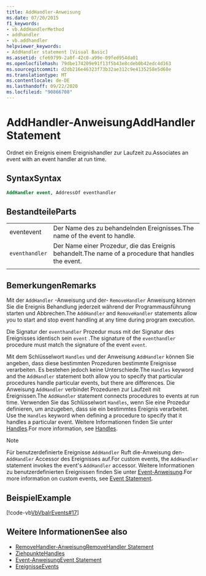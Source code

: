 ```yaml
---
title: AddHandler-Anweisung
ms.date: 07/20/2015
f1_keywords:
- vb.AddHandlerMethod
- addhandler
- vb.addhandler
helpviewer_keywords:
- AddHandler statement [Visual Basic]
ms.assetid: cfe69799-2a0f-42c0-a99e-09fed954da01
ms.openlocfilehash: 79dbe174209e91f13f5b43e8cdeb0b42edc4d163
ms.sourcegitcommit: d2db216e46323f73b32ae312c9e4135258e5d68e
ms.translationtype: MT
ms.contentlocale: de-DE
ms.lasthandoff: 09/22/2020
ms.locfileid: "90866708"
---
```

# <a name="addhandler-statement"></a><span data-ttu-id="687f2-102">AddHandler-Anweisung</span><span class="sxs-lookup"><span data-stu-id="687f2-102">AddHandler Statement</span></span>

<span data-ttu-id="687f2-103">Ordnet ein Ereignis einem Ereignishandler zur Laufzeit zu.</span><span class="sxs-lookup"><span data-stu-id="687f2-103">Associates an event with an event handler at run time.</span></span>  
  
## <a name="syntax"></a><span data-ttu-id="687f2-104">Syntax</span><span class="sxs-lookup"><span data-stu-id="687f2-104">Syntax</span></span>  
  
```vb  
AddHandler event, AddressOf eventhandler  
```  
  
## <a name="parts"></a><span data-ttu-id="687f2-105">Bestandteile</span><span class="sxs-lookup"><span data-stu-id="687f2-105">Parts</span></span>  

|||
|---|---|
|<span data-ttu-id="687f2-106">event</span><span class="sxs-lookup"><span data-stu-id="687f2-106">event</span></span>|<span data-ttu-id="687f2-107">Der Name des zu behandelnden Ereignisses.</span><span class="sxs-lookup"><span data-stu-id="687f2-107">The name of the event to handle.</span></span>|  
|`eventhandler`|<span data-ttu-id="687f2-108">Der Name einer Prozedur, die das Ereignis behandelt.</span><span class="sxs-lookup"><span data-stu-id="687f2-108">The name of a procedure that handles the event.</span></span>|
|||
  
## <a name="remarks"></a><span data-ttu-id="687f2-109">Bemerkungen</span><span class="sxs-lookup"><span data-stu-id="687f2-109">Remarks</span></span>  

 <span data-ttu-id="687f2-110">Mit der `AddHandler` -Anweisung und der- `RemoveHandler` Anweisung können Sie die Ereignis Behandlung jederzeit während der Programmausführung starten und Abbrechen.</span><span class="sxs-lookup"><span data-stu-id="687f2-110">The `AddHandler` and `RemoveHandler` statements allow you to start and stop event handling at any time during program execution.</span></span>  
  
 <span data-ttu-id="687f2-111">Die Signatur der `eventhandler` Prozedur muss mit der Signatur des Ereignisses identisch sein `event` .</span><span class="sxs-lookup"><span data-stu-id="687f2-111">The signature of the `eventhandler` procedure must match the signature of the event `event`.</span></span>  
  
 <span data-ttu-id="687f2-112">Mit dem Schlüsselwort `Handles` und der Anweisung `AddHandler` können Sie angeben, dass diese bestimmten Prozeduren bestimmte Ereignisse verarbeiten. Es bestehen jedoch keine Unterschiede.</span><span class="sxs-lookup"><span data-stu-id="687f2-112">The `Handles` keyword and the `AddHandler` statement both allow you to specify that particular procedures handle particular events, but there are differences.</span></span> <span data-ttu-id="687f2-113">Die Anweisung `AddHandler` verbindet Prozeduren zur Laufzeit mit Ereignissen.</span><span class="sxs-lookup"><span data-stu-id="687f2-113">The `AddHandler` statement connects procedures to events at run time.</span></span> <span data-ttu-id="687f2-114">Verwenden Sie das Schlüsselwort `Handles`, wenn Sie eine Prozedur definieren, um anzugeben, dass sie ein bestimmtes Ereignis verarbeitet. </span><span class="sxs-lookup"><span data-stu-id="687f2-114">Use the `Handles` keyword when defining a procedure to specify that it handles a particular event.</span></span> <span data-ttu-id="687f2-115">Weitere Informationen finden Sie unter [Handles](handles-clause.md).</span><span class="sxs-lookup"><span data-stu-id="687f2-115">For more information, see [Handles](handles-clause.md).</span></span>  
  
> [!NOTE]
> <span data-ttu-id="687f2-116">Für benutzerdefinierte Ereignisse `AddHandler` Ruft die-Anweisung den- `AddHandler` Accessor des Ereignisses auf.</span><span class="sxs-lookup"><span data-stu-id="687f2-116">For custom events, the `AddHandler` statement invokes the event's `AddHandler` accessor.</span></span> <span data-ttu-id="687f2-117">Weitere Informationen zu benutzerdefinierten Ereignissen finden Sie unter [Event-Anweisung](event-statement.md).</span><span class="sxs-lookup"><span data-stu-id="687f2-117">For more information on custom events, see [Event Statement](event-statement.md).</span></span>  
  
## <a name="example"></a><span data-ttu-id="687f2-118">Beispiel</span><span class="sxs-lookup"><span data-stu-id="687f2-118">Example</span></span>  

 [!code-vb[VbVbalrEvents#17](~/samples/snippets/visualbasic/VS_Snippets_VBCSharp/VbVbalrEvents/VB/Class1.vb#17)]  
  
## <a name="see-also"></a><span data-ttu-id="687f2-119">Weitere Informationen</span><span class="sxs-lookup"><span data-stu-id="687f2-119">See also</span></span>

- [<span data-ttu-id="687f2-120">RemoveHandler-Anweisung</span><span class="sxs-lookup"><span data-stu-id="687f2-120">RemoveHandler Statement</span></span>](removehandler-statement.md)
- [<span data-ttu-id="687f2-121">Ziehpunkte</span><span class="sxs-lookup"><span data-stu-id="687f2-121">Handles</span></span>](handles-clause.md)
- [<span data-ttu-id="687f2-122">Event-Anweisung</span><span class="sxs-lookup"><span data-stu-id="687f2-122">Event Statement</span></span>](event-statement.md)
- [<span data-ttu-id="687f2-123">Ereignisse</span><span class="sxs-lookup"><span data-stu-id="687f2-123">Events</span></span>](../../programming-guide/language-features/events/index.md)
